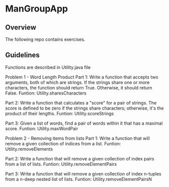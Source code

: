 # ManGroupApp

## Overview
The following repo contains exercises.

## Guidelines
Functions are described in Utility.java file

Problem 1 - Word Length Product
Part 1:
Write a function that accepts two arguments, both of which are strings. If the strings share one or more characters, the function should return True. Otherwise, it should return False.
Funtion: Utility.sharesCharacters

Part 2:
Write a function that calculates a "score" for a pair of strings. The score is defined to be zero if the strings share characters; otherwise, it's the product of their lengths.
Funtion: Utility.scoreStrings

Part 3:
Given a list of words, find a pair of words within it that has a maximal score.
Funtion: Utility.maxWordPair


Problem 2 - Removing items from lists
Part 1:
Write a function that will remove a given collection of indices from a list.
Funtion: Utility.removeElements

Part 2:
Write a function that will remove a given collection of index pairs from a list of lists.
Funtion: Utility.removeElementPairs

Part 3:
Write a function that will remove a given collection of index n-tuples from a n-deep nested list of lists.
Funtion: Utility.removeElementPairsN



